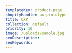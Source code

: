 ```yaml
---
templateKey: product-page
shopifyHandle: ux-prototype
title: UXP
collection: default
priority: 10
image: /uploads/sample.jpg
seoDescription:
seoKeywords:
---
```

